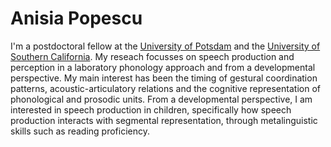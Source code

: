 # Anisia Popescu

I'm a postdoctoral fellow at the [University of Potsdam](https://www.uni-potsdam.de/en/university-of-potsdam) and the [University of Southern California](https://www.usc.edu/). My reseach focusses on speech production and perception in a laboratory phonology approach and from a developmental perspective. My main interest has been the timing of gestural coordination patterns, acoustic-articulatory relations and the cognitive representation of
phonological and prosodic units. From a developmental perspective, I am interested in speech production in children, specifically how speech production interacts with segmental representation, through metalinguistic skills such as reading proficiency.
